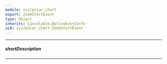 ```yaml
---
module: viz/polar_chart
export: ZoomStartEvent
type: Object
inherits: Cancelable,NativeEventInfo
uid: viz/polar_chart:ZoomStartEvent
---
```

---
##### shortDescription
<!-- Description goes here -->

---
<!-- Description goes here -->